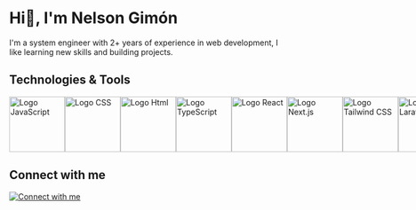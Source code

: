 # Hi👋, I'm Nelson Gimón

I'm a system engineer with 2+ years of experience in web development, I like learning new skills and building projects.


## Technologies & Tools

<div style="display: flex; justify-content: space-around;">
  <img src="https://iili.io/HSHxmH7.png" alt="Logo JavaScript" width="100">
  <img src="https://iili.io/HSHRMSR.png" alt="Logo CSS" width="100">
  <img src="https://iili.io/HSHRIFj.png" alt="Logo Html" width="100">
  <img src="https://iili.io/HSHxW91.png" alt="Logo TypeScript" width="100">
  <img src="https://iili.io/HSHxNoJ.png" alt="Logo React" width="100">
  <img src="https://iili.io/HSHxg9t.png" alt="Logo Next.js" width="100">
  <img src="https://iili.io/HSHzg0Q.png" alt="Logo Tailwind CSS" width="100">
  <img src="https://iili.io/HSHx6ts.png" alt="Logo Laravel" width="100">
  <img src="https://iili.io/HSHoWQf.png alt="PHP LOGO" width="100">
</div>




## Connect with me

[![Connect with me](https://iili.io/HSHcw6F.jpg)](https://www.linkedin.com/in/nelson-gimon/)

